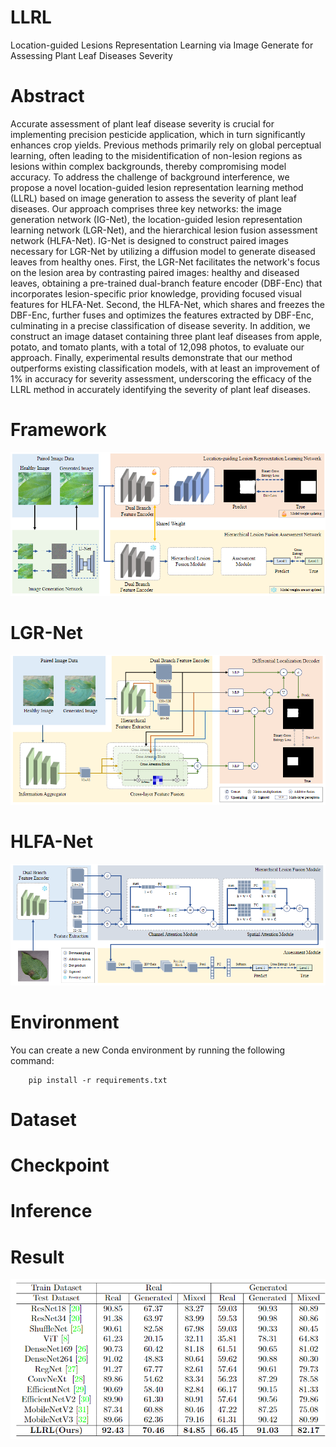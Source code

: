 # LLRL
Location-guided Lesions Representation Learning via Image Generate for Assessing Plant Leaf Diseases Severity
# Abstract
Accurate assessment of plant leaf disease severity is crucial for implementing precision pesticide application, which in turn significantly enhances crop yields. Previous methods primarily rely on global perceptual learning, often leading to the misidentification of non-lesion regions as lesions within complex backgrounds, thereby compromising model accuracy. To address the challenge of background interference, we propose a novel location-guided lesion representation learning method (LLRL) based on image generation to assess the severity of plant leaf diseases. Our approach comprises three key networks: the image generation network (IG-Net), the location-guided lesion representation learning network (LGR-Net), and the hierarchical lesion fusion assessment network (HLFA-Net). IG-Net is designed to construct paired images necessary for LGR-Net by utilizing a diffusion model to generate diseased leaves from healthy ones. First, the LGR-Net facilitates the network's focus on the lesion area by contrasting paired images: healthy and diseased leaves, obtaining a pre-trained dual-branch feature encoder (DBF-Enc) that incorporates lesion-specific prior knowledge, providing focused visual features for HLFA-Net. Second, the HLFA-Net, which shares and freezes the DBF-Enc, further fuses and optimizes the features extracted by DBF-Enc, culminating in a precise classification of disease severity. In addition, we construct an image dataset containing three plant leaf diseases from apple, potato, and tomato plants, with a total of 12,098 photos, to evaluate our approach. Finally, experimental results demonstrate that our method outperforms existing classification models, with at least an improvement of 1\% in accuracy for severity assessment, underscoring the efficacy of the LLRL method in accurately identifying the severity of plant leaf diseases.

# Framework
![项目框架](imgs/overview.jpg)

# LGR-Net
![项目框架](imgs/LGR-Net.jpg)

# HLFA-Net
![项目框架](imgs/HLFA-Net.jpg)

# Environment
You can create a new Conda environment by running the following command:
```
    pip install -r requirements.txt
```

# Dataset


# Checkpoint


# Inference


# Result
![result](imgs/result.jpg)
